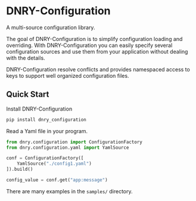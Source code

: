 # DNRY-Configuration

A multi-source configuration library. 

The goal of DNRY-Configuration is to simplify configuration
loading and overriding.  With DNRY-Configuration you can 
easily specify several configuration sources and use them
from your application without dealing with the details.

DNRY-Configuration resolve conflicts and provides namespaced
access to keys to support well organized configuration files.

## Quick Start

Install DNRY-Configuration

```bash
pip install dnry_configuration
```

Read a Yaml file in your program.

```python
from dnry.configuration import ConfigurationFactory
from dnry.configuration.yaml import YamlSource

conf = ConfigurationFactory([
    YamlSource("./config1.yaml")
]).build()

config_value = conf.get("app:message")
```

There are many examples in the `samples/` directory.